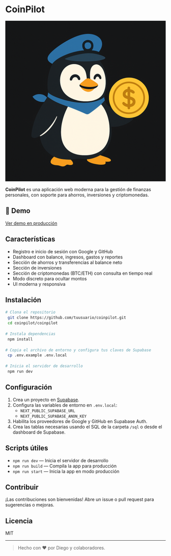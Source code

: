 # CoinPilot

![CoinPilot Logo](public/coinpilot.png)

**CoinPilot** es una aplicación web moderna para la gestión de finanzas personales, con soporte para ahorros, inversiones y criptomonedas.

## 🚀 Demo

[Ver demo en producción](https://coin-pilot.vercel.app)

## Características
- Registro e inicio de sesión con Google y GitHub
- Dashboard con balance, ingresos, gastos y reportes
- Sección de ahorros y transferencias al balance neto
- Sección de inversiones
- Sección de criptomonedas (BTC/ETH) con consulta en tiempo real
- Modo discreto para ocultar montos
- UI moderna y responsiva

## Instalación

```bash
# Clona el repositorio
 git clone https://github.com/tuusuario/coinpilot.git
 cd coinpilot/coinpilot

# Instala dependencias
 npm install

# Copia el archivo de entorno y configura tus claves de Supabase
 cp .env.example .env.local

# Inicia el servidor de desarrollo
 npm run dev
```

## Configuración
1. Crea un proyecto en [Supabase](https://supabase.com/).
2. Configura las variables de entorno en `.env.local`:
   - `NEXT_PUBLIC_SUPABASE_URL`
   - `NEXT_PUBLIC_SUPABASE_ANON_KEY`
3. Habilita los proveedores de Google y GitHub en Supabase Auth.
4. Crea las tablas necesarias usando el SQL de la carpeta `/sql` o desde el dashboard de Supabase.

## Scripts útiles
- `npm run dev` — Inicia el servidor de desarrollo
- `npm run build` — Compila la app para producción
- `npm run start` — Inicia la app en modo producción

## Contribuir
¡Las contribuciones son bienvenidas! Abre un issue o pull request para sugerencias o mejoras.

## Licencia
MIT

---

> Hecho con ❤️ por Diego y colaboradores. 